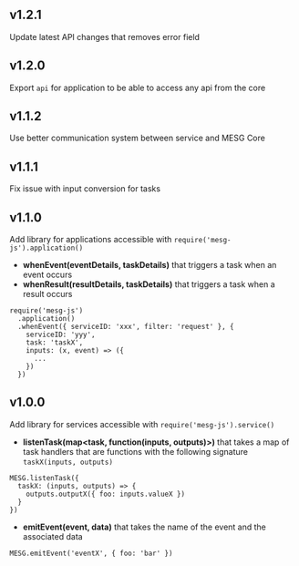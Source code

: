 ## v1.2.1

Update latest API changes that removes error field

## v1.2.0

Export `api` for application to be able to access any api from the core

## v1.1.2

Use better communication system between service and MESG Core

## v1.1.1

Fix issue with input conversion for tasks

## v1.1.0

Add library for applications accessible with `require('mesg-js').application()`

- **whenEvent(eventDetails, taskDetails)** that triggers a task when an event occurs
- **whenResult(resultDetails, taskDetails)** that triggers a task when a result occurs

```
require('mesg-js')
  .application()
  .whenEvent({ serviceID: 'xxx', filter: 'request' }, {
    serviceID: 'yyy',
    task: 'taskX',
    inputs: (x, event) => ({
      ...
    })
  })
```

## v1.0.0

Add library for services accessible with `require('mesg-js').service()`

- **listenTask(map<task, function(inputs, outputs)>)** that takes a map of task handlers that are functions with the following signature `taskX(inputs, outputs)`
```
MESG.listenTask({
  taskX: (inputs, outputs) => {
    outputs.outputX({ foo: inputs.valueX })
  }
})
```
- **emitEvent(event, data)** that takes the name of the event and the associated data
```
MESG.emitEvent('eventX', { foo: 'bar' })
```

